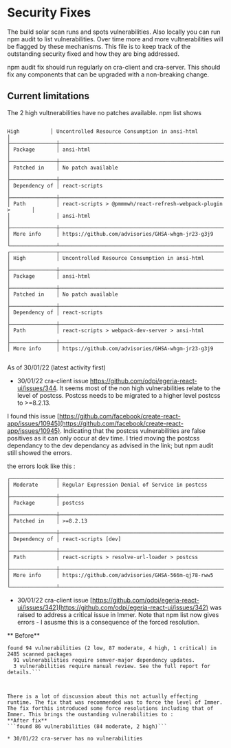 # Security Fixes

The build solar scan runs and spots vulnerabilities.
Also locally you can run npm audit to list vulnerabilities. 
Over time more and more vultnerabilities will be flagged by these mechanisms. This file is to keep track of the outstanding security fixed and how they are bing addressed.

npm audit fix should run regularly on cra-client and cra-server. This should fix any components that can be upgraded with a non-breaking change. 

## Current limitations
The 2 high vultnerabilities have no patches available. npm list shows 

```

High          │ Uncontrolled Resource Consumption in ansi-html               │
├───────────────┼──────────────────────────────────────────────────────────────┤
│ Package       │ ansi-html                                                    │
├───────────────┼──────────────────────────────────────────────────────────────┤
│ Patched in    │ No patch available                                           │
├───────────────┼──────────────────────────────────────────────────────────────┤
│ Dependency of │ react-scripts                                                │
├───────────────┼──────────────────────────────────────────────────────────────┤
│ Path          │ react-scripts > @pmmmwh/react-refresh-webpack-plugin >       │
│               │ ansi-html                                                    │
├───────────────┼──────────────────────────────────────────────────────────────┤
│ More info     │ https://github.com/advisories/GHSA-whgm-jr23-g3j9            │
└───────────────┴──────────────────────────────────────────────────────────────┘
┌───────────────┬──────────────────────────────────────────────────────────────┐
│ High          │ Uncontrolled Resource Consumption in ansi-html               │
├───────────────┼──────────────────────────────────────────────────────────────┤
│ Package       │ ansi-html                                                    │
├───────────────┼──────────────────────────────────────────────────────────────┤
│ Patched in    │ No patch available                                           │
├───────────────┼──────────────────────────────────────────────────────────────┤
│ Dependency of │ react-scripts                                                │
├───────────────┼──────────────────────────────────────────────────────────────┤
│ Path          │ react-scripts > webpack-dev-server > ansi-html               │
├───────────────┼──────────────────────────────────────────────────────────────┤
│ More info     │ https://github.com/advisories/GHSA-whgm-jr23-g3j9      


```




As of 30/01/22 (latest activity first)

* 30/01/22 cra-client issue https://github.com/odpi/egeria-react-ui/issues/344. It seems most of the non high vulnerabilities relate to the level of postcss. Postcss
needs to be migrated to a higher level postcss to >=8.2.13. 

I found this issue [https://github.com/facebook/create-react-app/issues/10945](https://github.com/facebook/create-react-app/issues/10945). Indicating that the postcss vulnerabilities are false positives as it can only occur at dev time. I tried moving the postcss dependancy to the dev dependancy as advised in the link; but npm audit still showed the errors.


the errors look like this :

```
┌───────────────┬──────────────────────────────────────────────────────────────┐
│ Moderate      │ Regular Expression Denial of Service in postcss              │
├───────────────┼──────────────────────────────────────────────────────────────┤
│ Package       │ postcss                                                      │
├───────────────┼──────────────────────────────────────────────────────────────┤
│ Patched in    │ >=8.2.13                                                     │
├───────────────┼──────────────────────────────────────────────────────────────┤
│ Dependency of │ react-scripts [dev]                                          │
├───────────────┼──────────────────────────────────────────────────────────────┤
│ Path          │ react-scripts > resolve-url-loader > postcss                 │
├───────────────┼──────────────────────────────────────────────────────────────┤
│ More info     │ https://github.com/advisories/GHSA-566m-qj78-rww5            │
└───────────────┴──────────────────────────────────────────────────────────────┘

```

* 30/01/22 cra-client issue [https://github.com/odpi/egeria-react-ui/issues/342](https://github.com/odpi/egeria-react-ui/issues/342) was raised to address a critical issue in Immer. Note that npm list now gives errors - I asusme this is a consequence of the forced resolution.

** Before**
```npm audit gives
found 94 vulnerabilities (2 low, 87 moderate, 4 high, 1 critical) in 2485 scanned packages
  91 vulnerabilities require semver-major dependency updates.
  3 vulnerabilities require manual review. See the full report for details.```



There is a lot of discussion about this not actually effecting runtime. The fix that was recommended was to force the level of Immer. The fix forthis introduced some force resolutions including that of Immer. This brings the oustanding vulnerabilities to :
**After fix**
```found 86 vulnerabilities (84 moderate, 2 high)```

* 30/01/22 cra-server has no vulnerabilities 

